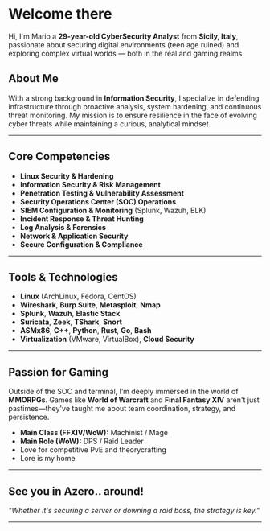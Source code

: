 # Welcome there

Hi, I'm Mario a **29-year-old CyberSecurity Analyst** from **Sicily, Italy**, passionate about securing digital environments (teen age ruined) and exploring complex virtual worlds — both in the real and gaming realms.

## About Me

With a strong background in **Information Security**, I specialize in defending infrastructure through proactive analysis, system hardening, and continuous threat monitoring. My mission is to ensure resilience in the face of evolving cyber threats while maintaining a curious, analytical mindset.

---

## Core Competencies

- **Linux Security & Hardening**
- **Information Security & Risk Management**
- **Penetration Testing & Vulnerability Assessment**
- **Security Operations Center (SOC) Operations**
- **SIEM Configuration & Monitoring** (Splunk, Wazuh, ELK)
- **Incident Response & Threat Hunting**
- **Log Analysis & Forensics**
- **Network & Application Security**
- **Secure Configuration & Compliance**

---

## Tools & Technologies

- **Linux** (ArchLinux, Fedora, CentOS)
- **Wireshark**, **Burp Suite**, **Metasploit**, **Nmap**
- **Splunk**, **Wazuh**, **Elastic Stack**
- **Suricata**, **Zeek**, **TShark**, **Snort**
- **ASMx86**, **C++**, **Python**, **Rust**, **Go**, **Bash**
- **Virtualization** (VMware, VirtualBox), **Cloud Security**

---

## Passion for Gaming

Outside of the SOC and terminal, I’m deeply immersed in the world of **MMORPGs**. Games like **World of Warcraft** and **Final Fantasy XIV** aren't just pastimes—they've taught me about team coordination, strategy, and persistence.

- **Main Class (FFXIV/WoW):** Machinist / Mage
- **Main Role (WoW):** DPS / Raid Leader  
- Love for competitive PvE and theorycrafting  
- Lore is my home

---

## See you in Azero.. around!

*"Whether it's securing a server or downing a raid boss, the strategy is key."*

---

